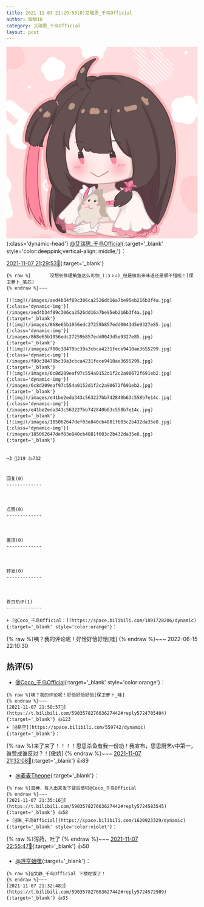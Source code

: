 ```yaml
---
title: 2021-11-07 21:29:53(0)艾瑞思_千鸟Official
author: 御坂IO
category: 艾瑞思_千鸟Official
layout: post
---
```


![img](/images/7e08840c56f251de28bdf766b647bd5fe9a5d50a.jpg){:class='dynamic-head'}
[@艾瑞思_千鸟Official](https://space.bilibili.com/1090010845/dynamic){:target='_blank' style='color:deeppink;vertical-align: middle;'}：

[2021-11-07 21:29:53🔗](https://t.bilibili.com/590357827663627442){:target='_blank'}

~~~
{% raw %}       没想到修理鳊鱼这么可怕_(:зゝ∠)_但是做出来味道还是很不错啦！[保卫萝卜_笔芯]
{% endraw %}~~~

[![img](/images/aed4b34f89c306ca2526dd16a7be95eb216b3f4a.jpg){:class='dynamic-img'}](/images/aed4b34f89c306ca2526dd16a7be95eb216b3f4a.jpg){:target='_blank'}
[![img](/images/868e65b1056edc27259b857edd0043d5e9327e85.jpg){:class='dynamic-img'}](/images/868e65b1056edc27259b857edd0043d5e9327e85.jpg){:target='_blank'}
[![img](/images/f80c38470bc39a3cbca4231fece9410ae3655299.jpg){:class='dynamic-img'}](/images/f80c38470bc39a3cbca4231fece9410ae3655299.jpg){:target='_blank'}
[![img](/images/6c8d209eaf97c554a0152d1f2c2a90672f691eb2.jpg){:class='dynamic-img'}](/images/6c8d209eaf97c554a0152d1f2c2a90672f691eb2.jpg){:target='_blank'}
[![img](/images/e41be2eda343c563227bb742840b63c558b7e14c.jpg){:class='dynamic-img'}](/images/e41be2eda343c563227bb742840b63c558b7e14c.jpg){:target='_blank'}
[![img](/images/185062647def03e840cb4881f603c2b432da35e8.jpg){:class='dynamic-img'}](/images/185062647def03e840cb4881f603c2b432da35e8.jpg){:target='_blank'}


↪️3 💬219 👍732


回复(0)
-------------



点赞(0)
-------------



置顶(0)
-------------



转发(0)
-------------



首页热评(1)
-------------

+ [@Coco_千鸟Official：](https://space.bilibili.com/1891728206/dynamic){:target='_blank' style='color:orange'}：
~~~
{% raw %}咦？我的评论呢！好恰好恰好恰[哇]
{% endraw %}~~~
2022-06-15 22:10:30


热评(5)
-------------

+ [@Coco_千鸟Official](https://space.bilibili.com/1891728206/dynamic){:target='_blank' style='color:orange'}：
~~~
{% raw %}咦？我的评论呢！好恰好恰好恰[保卫萝卜_哇]
{% endraw %}~~~
[2021-11-07 21:50:57🔗](https://t.bilibili.com/590357827663627442#reply5724705404){:target='_blank'} 👍123
+ [@易空](https://space.bilibili.com/559742/dynamic){:target='_blank'}：
~~~
{% raw %}来了来了！！！！思思杀鱼有我一份功！我宣布，思思厨艺v中第一，谁赞成谁反对？！[傲娇]
{% endraw %}~~~
[2021-11-07 21:32:08🔗](https://t.bilibili.com/590357827663627442#reply5724575646){:target='_blank'} 👍89
+ [@麦麦Theone](https://space.bilibili.com/14097898/dynamic){:target='_blank'}：
~~~
{% raw %}真棒，有人出来发下餐后感吗@Coco_千鸟Official
{% endraw %}~~~
[2021-11-07 21:35:16🔗](https://t.bilibili.com/590357827663627442#reply5724583545){:target='_blank'} 👍58
+ [@琳_千鸟Official](https://space.bilibili.com/1620923329/dynamic){:target='_blank' style='color:violet'}：
~~~
{% raw %}泻药，吐了
{% endraw %}~~~
[2021-11-07 22:55:47🔗](https://t.bilibili.com/590357827663627442#reply5725158982){:target='_blank'} 👍50
+ [@哼亨蛤嘿](https://space.bilibili.com/102388880/dynamic){:target='_blank'}：
~~~
{% raw %}@文静_千鸟Official 下楼吃饭了！
{% endraw %}~~~
[2021-11-07 21:32:48🔗](https://t.bilibili.com/590357827663627442#reply5724572909){:target='_blank'} 👍33



